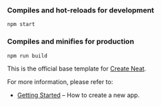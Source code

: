 ### Compiles and hot-reloads for development

```
npm start
```

### Compiles and minifies for production

```
npm run build
```

This is the official base template for [Create Neat](https://github.com/xun082/react-cli).

For more information, please refer to:

- [Getting Started](https://github.com/xun082/react-cli) – How to create a new app.
